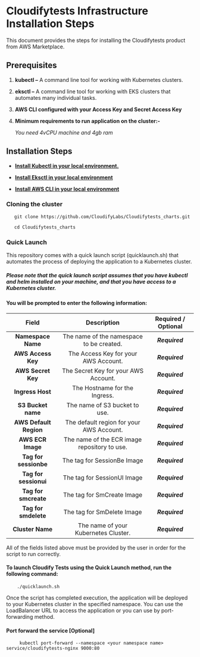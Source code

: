 # Cloudifytests Infrastructure Installation Steps


This document provides the steps for installing the Cloudifytests product from AWS Marketplace.

## Prerequisites
1.  **kubectl –** A command line tool for working with Kubernetes clusters.

2.  **eksctl –** A command line tool for working with EKS clusters that automates many individual tasks.

3.  **AWS CLI configured with your Access Key and Secret Access Key**

4.  **Minimum requirements to run application on the cluster:-**

      *You need 4vCPU machine and 4gb ram*

## Installation Steps
   
-  [**Install Kubectl in your local environment.**](https://kubernetes.io/docs/tasks/tools/)

-  [**Install Eksctl in your local environment**](https://docs.aws.amazon.com/eks/latest/userguide/eksctl.html)

-  [**Install AWS CLI in your local environment**](https://docs.aws.amazon.com/cli/latest/userguide/getting-started-install.html)


### Cloning the cluster

       git clone https://github.com/CloudifyLabs/Cloudifytests_charts.git
       
       cd Cloudifytests_charts
       
                
### Quick Launch 
       
This repository comes with a quick launch script (quicklaunch.sh) that automates the process of deploying the application to a Kubernetes cluster.

##### ***Please note that the quick launch script assumes that you have kubectl and helm installed on your machine, and that you have access to a Kubernetes cluster.***


#### You will be prompted to enter the following information:

|    Field          |Description   |      Required / Optional    |
| :------------------:|:-----------------------:|:-----------------:|
| **Namespace Name**    |The name of the namespace to be created.|***Required***|
| **AWS Access Key**    |The Access Key for your AWS Account.|***Required***|
| **AWS Secret Key**    |The Secret Key for your AWS Account.|***Required***|
| **Ingress Host**      |The Hostname for the Ingress.|***Required***|
| **S3 Bucket name**    |The name of S3 bucket to use.|***Required***|
| **AWS Default Region**|The default region for your AWS Account.|***Required***|
| **AWS ECR Image**     |The name of the ECR image repository to use. |***Required***|
| **Tag for sessionbe** |The tag for SessionBe Image|***Required***|
| **Tag for sessionui** |The tag for SessionUI Image|***Required***|
| **Tag for smcreate**  |The tag for SmCreate Image|***Required***|
| **Tag for smdelete**  |The tag for SmDelete Image|***Required***|
| **Cluster Name**      |The name of your Kubernetes Cluster.|***Required***|
      
All of the fields listed above must be provided by the user in order for the script to run correctly.

#### To launch Cloudify Tests using the Quick Launch method, run the following command:

      
        ./quicklaunch.sh
       

Once the script has completed execution, the application will be deployed to your Kubernetes cluster in the specified namespace. You can use the LoadBalancer URL to access the application or you can use by port-forwarding method. 

#### Port forward the service [Optional]
   
         kubectl port-forward --namespace <your namespace name> service/cloudifytests-nginx 9000:80
   
